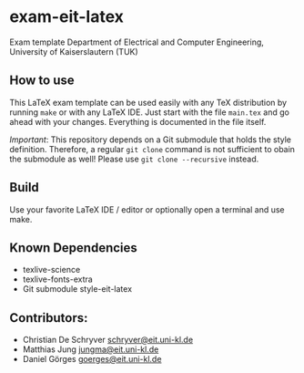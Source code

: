 # exam-eit-latex
Exam template Department of Electrical and Computer Engineering, University of Kaiserslautern (TUK)


## How to use
This LaTeX exam template can be used easily with any TeX distribution by running ```make``` or with any LaTeX IDE. Just start with the file ```main.tex``` and go ahead with your changes. Everything is documented in the file itself.

*Important*: This repository depends on a Git submodule that holds the style definition. Therefore, a regular ```git clone``` command is not sufficient to obain the submodule as well! Please use ```git clone --recursive``` instead.


## Build
Use your favorite LaTeX IDE / editor or optionally open a terminal and use make.


## Known Dependencies
* texlive-science
* texlive-fonts-extra
* Git submodule style-eit-latex


## Contributors:
* Christian De Schryver <schryver@eit.uni-kl.de>
* Matthias Jung <jungma@eit.uni-kl.de>
* Daniel Görges <goerges@eit.uni-kl.de>
